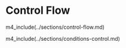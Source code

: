 # Control Flow

m4_include(../sections/control-flow.md)

m4_include(../sections/conditions-control.md)
